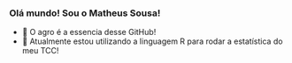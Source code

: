 ### Olá mundo! Sou o Matheus Sousa!

- 🌱 O agro é a essencia desse GitHub!
- 🔭 Atualmente estou utilizando a linguagem R para rodar a estatística do meu TCC!

<!--
**Matheus21sousa/Matheus21sousa** is a ✨ _special_ ✨ repository because its `README.md` (this file) appears on your GitHub profile.

Here are some ideas to get you started:

- 🔭 I’m currently working on ...
- 🌱 I’m currently learning ...
- 👯 I’m looking to collaborate on ...
- 🤔 I’m looking for help with ...
- 💬 Ask me about ...
- 📫 How to reach me: ...
- 😄 Pronouns: ...
- ⚡ Fun fact: ...
-->
